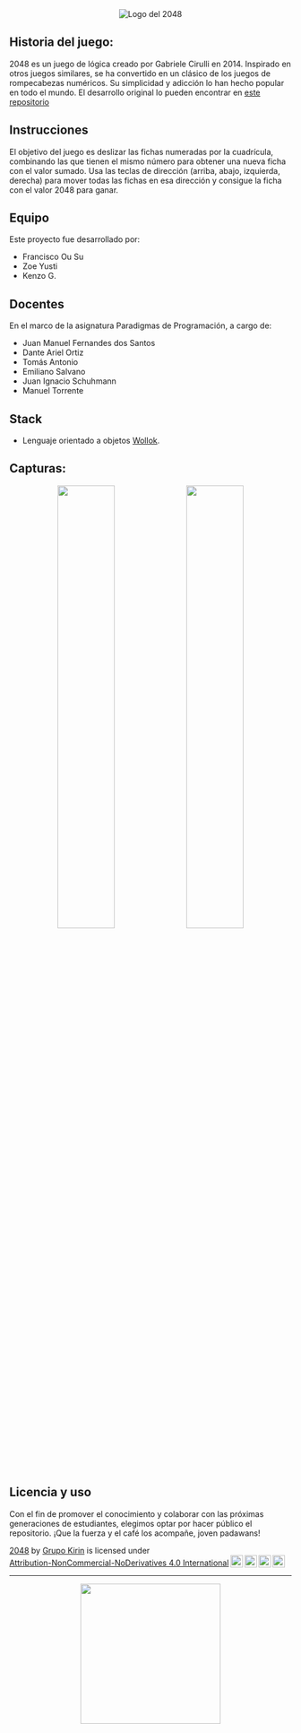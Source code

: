 
<div id="header" align="center">
  <img src="https://github.com/pdep-lunes-tarde/2023-objetos-tp-integrador-kirin_objetos/assets/94919997/d0cb603c-3ae3-4c54-9fce-4c52299bd3ae" alt="Logo del 2048">
</div>

## Historia del juego:
2048 es un juego de lógica creado por Gabriele Cirulli en 2014. Inspirado en otros juegos similares, se ha convertido en un clásico de los juegos de rompecabezas numéricos. Su simplicidad y adicción lo han hecho popular en todo el mundo. El desarrollo original lo pueden encontrar en [este repositorio](https://github.com/gabrielecirulli/2048)

## Instrucciones
El objetivo del juego es deslizar las fichas numeradas por la cuadrícula, combinando las que tienen el mismo número para obtener una nueva ficha con el valor sumado.
Usa las teclas de dirección (arriba, abajo, izquierda, derecha) para mover todas las fichas en esa dirección y consigue la ficha con el valor 2048 para ganar.

## Equipo
Este proyecto fue desarrollado por:
- Francisco Ou Su
- Zoe Yusti
- Kenzo G.

## Docentes
En el marco de la asignatura Paradigmas de Programación, a cargo de:
- Juan Manuel Fernandes dos Santos
- Dante Ariel Ortiz
- Tomás Antonio
- Emiliano Salvano
- Juan Ignacio Schuhmann
- Manuel Torrente

## Stack
- Lenguaje orientado a objetos [Wollok](https://www.wollok.org/).

## Capturas:
<div align="center">
  <img src="https://github.com/pdep-lunes-tarde/2023-objetos-tp-integrador-kirin_objetos/assets/94919997/a277b37c-7d51-40c5-a7f4-6ada5c459572" style="width: 45%;">
  <img src="https://github.com/pdep-lunes-tarde/2023-objetos-tp-integrador-kirin_objetos/assets/94919997/05a6736d-6440-4134-b8f1-bd49e763e5e6" style="width: 45%;">
</div>

## Licencia y uso
Con el fin de promover el conocimiento y colaborar con las próximas generaciones de estudiantes, elegimos optar por hacer público el repositorio. ¡Que la fuerza y el café los acompañe, joven padawans!

<p xmlns:cc="http://creativecommons.org/ns#" xmlns:dct="http://purl.org/dc/terms/"><a property="dct:title" rel="cc:attributionURL" href="https://github.com/pdep-lunes-tarde/2023-objetos-tp-integrador-kirin_objetos">2048</a> by <a rel="cc:attributionURL dct:creator" property="cc:attributionName" href="https://github.com/pdep-lunes-tarde">Grupo Kirin</a> is licensed under <a href="http://creativecommons.org/licenses/by-nc-nd/4.0/?ref=chooser-v1" target="_blank" rel="license noopener noreferrer" style="display:inline-block;">Attribution-NonCommercial-NoDerivatives 4.0 International<img style="height:22px!important;margin-left:3px;vertical-align:text-bottom;" src="https://mirrors.creativecommons.org/presskit/icons/cc.svg?ref=chooser-v1"><img style="height:22px!important;margin-left:3px;vertical-align:text-bottom;" src="https://mirrors.creativecommons.org/presskit/icons/by.svg?ref=chooser-v1"><img style="height:22px!important;margin-left:3px;vertical-align:text-bottom;" src="https://mirrors.creativecommons.org/presskit/icons/nc.svg?ref=chooser-v1"><img style="height:22px!important;margin-left:3px;vertical-align:text-bottom;" src="https://mirrors.creativecommons.org/presskit/icons/nd.svg?ref=chooser-v1"></a></p>
<hr>
<div id="footer" align="center">
  <img src="https://github.com/pdep-lunes-tarde/2023-objetos-tp-integrador-kirin_objetos/assets/94919997/52f07558-acba-4e9c-b732-13ec90f804e0" style="width:250px; height:auto;">
</div>

